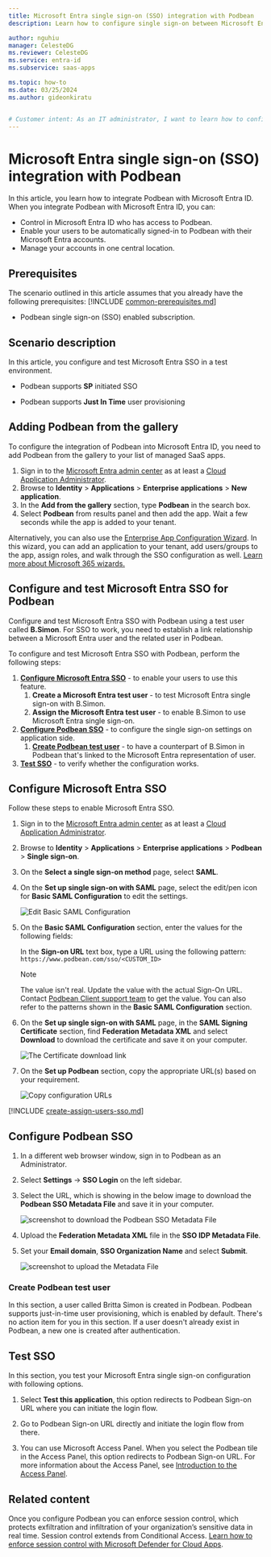 ```yaml
---
title: Microsoft Entra single sign-on (SSO) integration with Podbean
description: Learn how to configure single sign-on between Microsoft Entra ID and Podbean.

author: nguhiu
manager: CelesteDG
ms.reviewer: CelesteDG
ms.service: entra-id
ms.subservice: saas-apps

ms.topic: how-to
ms.date: 03/25/2024
ms.author: gideonkiratu


# Customer intent: As an IT administrator, I want to learn how to configure single sign-on between Microsoft Entra ID and Podbean so that I can control who has access to Podbean, enable automatic sign-in with Microsoft Entra accounts, and manage my accounts in one central location.
---
```


# Microsoft Entra single sign-on (SSO) integration with Podbean

In this article,  you learn how to integrate Podbean with Microsoft Entra ID. When you integrate Podbean with Microsoft Entra ID, you can:

* Control in Microsoft Entra ID who has access to Podbean.
* Enable your users to be automatically signed-in to Podbean with their Microsoft Entra accounts.
* Manage your accounts in one central location.

## Prerequisites
The scenario outlined in this article assumes that you already have the following prerequisites:
[!INCLUDE [common-prerequisites.md](~/identity/saas-apps/includes/common-prerequisites.md)]
* Podbean single sign-on (SSO) enabled subscription.

## Scenario description

In this article,  you configure and test Microsoft Entra SSO in a test environment.

* Podbean supports **SP** initiated SSO

* Podbean supports **Just In Time** user provisioning

## Adding Podbean from the gallery

To configure the integration of Podbean into Microsoft Entra ID, you need to add Podbean from the gallery to your list of managed SaaS apps.

1. Sign in to the [Microsoft Entra admin center](https://entra.microsoft.com) as at least a [Cloud Application Administrator](~/identity/role-based-access-control/permissions-reference.md#cloud-application-administrator).
1. Browse to **Identity** > **Applications** > **Enterprise applications** > **New application**.
1. In the **Add from the gallery** section, type **Podbean** in the search box.
1. Select **Podbean** from results panel and then add the app. Wait a few seconds while the app is added to your tenant.

 Alternatively, you can also use the [Enterprise App Configuration Wizard](https://portal.office.com/AdminPortal/home?Q=Docs#/azureadappintegration). In this wizard, you can add an application to your tenant, add users/groups to the app, assign roles, and walk through the SSO configuration as well. [Learn more about Microsoft 365 wizards.](/microsoft-365/admin/misc/azure-ad-setup-guides)


<a name='configure-and-test-azure-ad-sso-for-podbean'></a>

## Configure and test Microsoft Entra SSO for Podbean

Configure and test Microsoft Entra SSO with Podbean using a test user called **B.Simon**. For SSO to work, you need to establish a link relationship between a Microsoft Entra user and the related user in Podbean.

To configure and test Microsoft Entra SSO with Podbean, perform the following steps:

1. **[Configure Microsoft Entra SSO](#configure-azure-ad-sso)** - to enable your users to use this feature.
    1. **Create a Microsoft Entra test user** - to test Microsoft Entra single sign-on with B.Simon.
    1. **Assign the Microsoft Entra test user** - to enable B.Simon to use Microsoft Entra single sign-on.
1. **[Configure Podbean SSO](#configure-podbean-sso)** - to configure the single sign-on settings on application side.
    1. **[Create Podbean test user](#create-podbean-test-user)** - to have a counterpart of B.Simon in Podbean that's linked to the Microsoft Entra representation of user.
1. **[Test SSO](#test-sso)** - to verify whether the configuration works.

<a name='configure-azure-ad-sso'></a>

## Configure Microsoft Entra SSO

Follow these steps to enable Microsoft Entra SSO.

1. Sign in to the [Microsoft Entra admin center](https://entra.microsoft.com) as at least a [Cloud Application Administrator](~/identity/role-based-access-control/permissions-reference.md#cloud-application-administrator).
1. Browse to **Identity** > **Applications** > **Enterprise applications** > **Podbean** > **Single sign-on**.
1. On the **Select a single sign-on method** page, select **SAML**.
1. On the **Set up single sign-on with SAML** page, select the edit/pen icon for **Basic SAML Configuration** to edit the settings.

   ![Edit Basic SAML Configuration](common/edit-urls.png)

1. On the **Basic SAML Configuration** section, enter the values for the following fields:

    In the **Sign-on URL** text box, type a URL using the following pattern:
    `https://www.podbean.com/sso/<CUSTOM_ID>`

	> [!NOTE]
	> The value isn't real. Update the value with the actual Sign-On URL. Contact [Podbean Client support team](mailto:support@podbean.com) to get the value. You can also refer to the patterns shown in the **Basic SAML Configuration** section.

1. On the **Set up single sign-on with SAML** page, in the **SAML Signing Certificate** section,  find **Federation Metadata XML** and select **Download** to download the certificate and save it on your computer.

	![The Certificate download link](common/metadataxml.png)

1. On the **Set up Podbean** section, copy the appropriate URL(s) based on your requirement.

	![Copy configuration URLs](common/copy-configuration-urls.png)

<a name='create-an-azure-ad-test-user'></a>

[!INCLUDE [create-assign-users-sso.md](~/identity/saas-apps/includes/create-assign-users-sso.md)]

## Configure Podbean SSO

1. In a different web browser window, sign in to Podbean as an Administrator.

1. Select **Settings** -> **SSO Login** on the left sidebar.

1. Select the URL, which is showing in the below image to download the **Podbean SSO Metadata File** and save it in your computer.

	![screenshot to download the Podbean SSO Metadata File](./media/podbean-tutorial/sso-login.png)

1. Upload the **Federation Metadata XML** file in the **SSO IDP Metadata File**.

1. Set your **Email domain**, **SSO Organization Name** and select **Submit**.

	![screenshot to upload the Metadata File](./media/podbean-tutorial/metadata-file.png)

### Create Podbean test user

In this section, a user called Britta Simon is created in Podbean. Podbean supports just-in-time user provisioning, which is enabled by default. There's no action item for you in this section. If a user doesn't already exist in Podbean, a new one is created after authentication.

## Test SSO 

In this section, you test your Microsoft Entra single sign-on configuration with following options. 

1. Select **Test this application**, this option redirects to Podbean Sign-on URL where you can initiate the login flow. 

2. Go to Podbean Sign-on URL directly and initiate the login flow from there.

3. You can use Microsoft Access Panel. When you select the Podbean tile in the Access Panel, this option redirects to Podbean Sign-on URL. For more information about the Access Panel, see [Introduction to the Access Panel](https://support.microsoft.com/account-billing/sign-in-and-start-apps-from-the-my-apps-portal-2f3b1bae-0e5a-4a86-a33e-876fbd2a4510).

## Related content

Once you configure Podbean you can enforce session control, which protects exfiltration and infiltration of your organization’s sensitive data in real time. Session control extends from Conditional Access. [Learn how to enforce session control with Microsoft Defender for Cloud Apps](/cloud-app-security/proxy-deployment-any-app).
